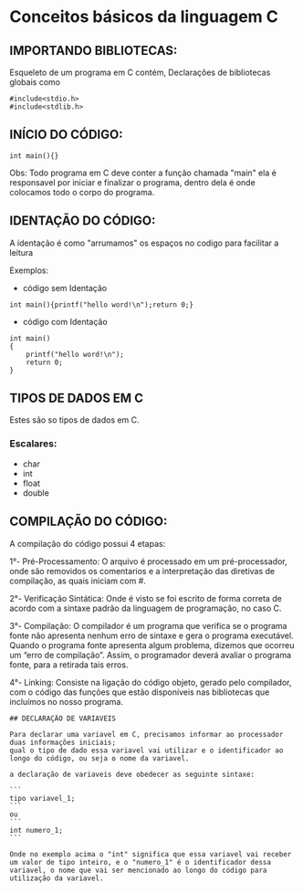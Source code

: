 # Conceitos básicos da linguagem C
## IMPORTANDO BIBLIOTECAS:

Esqueleto de um programa em C contém, Declarações de bibliotecas globais como

```
#include<stdio.h> 
#include<stdlib.h>
```

## INÍCIO DO CÓDIGO:

```
int main(){}
```

Obs: Todo programa em C deve conter a função chamada "main" ela é responsavel por iniciar e finalizar o programa, dentro dela é onde colocamos todo o corpo do programa.

## IDENTAÇÃO DO CÓDIGO:

A identação é como "arrumamos" os espaços no codigo para facilitar a leitura

Exemplos:

- código sem Identação

```
int main(){printf("hello word!\n");return 0;}
```

- código com Identação

```
int main()
{
    printf("hello word!\n");
    return 0;
}
```
 
## TIPOS DE DADOS EM C

Estes são so tipos de dados em C.

### Escalares:

- char 
- int
- float
- double


## COMPILAÇÃO DO CÓDIGO:

A compilação do código possui 4 etapas:

1°- Pré-Processamento:
    O arquivo é processado em um pré-processador, onde são removidos os comentarios e a interpretação das diretivas de compilação, as quais iniciam com #.

2°- Verificação Sintática:
    Onde é visto se foi escrito de forma correta de acordo com a sintaxe padrão da linguagem de programação, no caso C.

3°- Compilação:
    O compilador é um programa que verifica se o
    programa fonte não apresenta nenhum erro de sintaxe e gera o
    programa executável. Quando o programa fonte apresenta algum
    problema, dizemos que ocorreu um “erro de compilação”. Assim, o
    programador deverá avaliar o programa fonte, para a retirada tais
    erros.

4°- Linking:
    Consiste na ligação do código objeto, gerado pelo compilador, 
    com o código das funções que estão disponíveis nas bibliotecas 
    que incluímos no nosso programa.
    

    ## DECLARAÇÃO DE VARIAVEIS
    
    Para declarar uma variavel em C, precisamos informar ao processador duas informações iniciais;
    qual o tipo de dado essa variavel vai utilizar e o identificador ao longo do código, ou seja o nome da variavel.

    a declaração de variaveis deve obedecer as seguinte sintaxe:

    ```
    tipo variavel_1;
    ```
    ou 
    ```
    int numero_1;
    ```

    Onde no exemplo acima o "int" significa que essa variavel vai receber um valor de tipo inteiro, e o "numero_1" é o identificador dessa variavel, o nome que vai ser mencionado ao longo do código para utilização da variavel.
